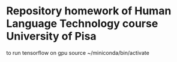 # Repository homework of Human Language Technology course University of Pisa

to run tensorflow on gpu 
source ~/miniconda/bin/activate
